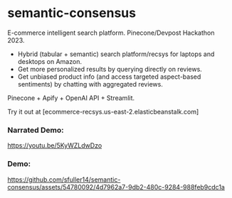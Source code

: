 # semantic-consensus
E-commerce intelligent search platform. Pinecone/Devpost Hackathon 2023.

* Hybrid (tabular + semantic) search platform/recsys for laptops and desktops on Amazon.
* Get more personalized results by querying directly on reviews. 
* Get unbiased product info (and access targeted aspect-based sentiments) by chatting with aggregated reviews.

Pinecone + Apify + OpenAI API + Streamlit.

Try it out at [ecommerce-recsys.us-east-2.elasticbeanstalk.com]

### Narrated Demo:
https://youtu.be/5KyWZLdwDzo

### Demo:
https://github.com/sfuller14/semantic-consensus/assets/54780092/4d7962a7-9db2-480c-9284-988feb9cdc1a
